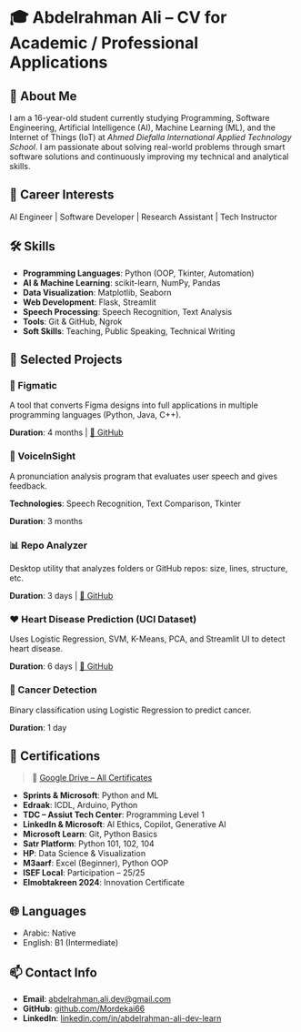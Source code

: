 # 🎓 Abdelrahman Ali – CV for Academic / Professional Applications

## 👋 About Me

I am a 16-year-old student currently studying Programming, Software Engineering, Artificial Intelligence (AI), Machine Learning (ML), and the Internet of Things (IoT) at *Ahmed Diefalla International Applied Technology School*.
I am passionate about solving real-world problems through smart software solutions and continuously improving my technical and analytical skills.

## 🎯 Career Interests

AI Engineer | Software Developer | Research Assistant | Tech Instructor

## 🛠️ Skills

* **Programming Languages**: Python (OOP, Tkinter, Automation)
* **AI & Machine Learning**: scikit-learn, NumPy, Pandas
* **Data Visualization**: Matplotlib, Seaborn
* **Web Development**: Flask, Streamlit
* **Speech Processing**: Speech Recognition, Text Analysis
* **Tools**: Git & GitHub, Ngrok
* **Soft Skills**: Teaching, Public Speaking, Technical Writing

## 🚀 Selected Projects

### 🔧 Figmatic

A tool that converts Figma designs into full applications in multiple programming languages (Python, Java, C++).

**Duration**: 4 months | [🔗 GitHub](https://github.com/Mordekai66/design2apps)

### 🧠 VoiceInSight

A pronunciation analysis program that evaluates user speech and gives feedback.

**Technologies**: Speech Recognition, Text Comparison, Tkinter

**Duration**: 3 months

### 📊 Repo Analyzer

Desktop utility that analyzes folders or GitHub repos: size, lines, structure, etc.

**Duration**: 3 days | [🔗 GitHub](https://github.com/Mordekai66/repo-analyzer)

### ❤️ Heart Disease Prediction (UCI Dataset)

Uses Logistic Regression, SVM, K-Means, PCA, and Streamlit UI to detect heart disease.

**Duration**: 6 days | [🔗 GitHub](https://github.com/Mordekai66/Heart-Disease-UCI)

### 🧬 Cancer Detection

Binary classification using Logistic Regression to predict cancer.

**Duration**: 1 day

## 📜 Certifications

> 📁 [Google Drive – All Certificates](https://drive.google.com/drive/u/5/folders/1ldaGqfN9jnVBiqE04n99f0pKNy9VZer0?usp=sharing)

* **Sprints & Microsoft**: Python and ML
* **Edraak**: ICDL, Arduino, Python
* **TDC – Assiut Tech Center**: Programming Level 1
* **LinkedIn & Microsoft**: AI Ethics, Copilot, Generative AI
* **Microsoft Learn**: Git, Python Basics
* **Satr Platform**: Python 101, 102, 104
* **HP**: Data Science & Visualization
* **M3aarf**: Excel (Beginner), Python OOP
* **ISEF Local**: Participation – 25/25
* **Elmobtakreen 2024**: Innovation Certificate

## 🌐 Languages

* Arabic: Native
* English: B1 (Intermediate)

## 📫 Contact Info

* **Email**: [abdelrahman.ali.dev@gmail.com](mailto:abdelrahman.ali.dev@gmail.com)
* **GitHub**: [github.com/Mordekai66](https://github.com/Mordekai66)
* **LinkedIn**: [linkedin.com/in/abdelrahman-ali-dev-learn](https://www.linkedin.com/in/abdelrahman-ali-dev-learn/)
